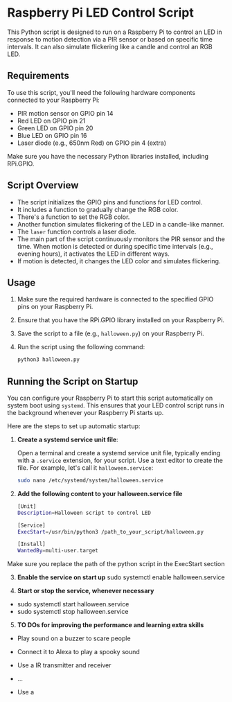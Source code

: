 # Raspberry Pi LED Control Script

This Python script is designed to run on a Raspberry Pi to control an LED in response to motion detection via a PIR sensor or based on specific time intervals. It can also simulate flickering like a candle and control an RGB LED.

## Requirements

To use this script, you'll need the following hardware components connected to your Raspberry Pi:

- PIR motion sensor on GPIO pin 14
- Red LED on GPIO pin 21
- Green LED on GPIO pin 20
- Blue LED on GPIO pin 16
- Laser diode (e.g., 650nm Red) on GPIO pin 4 (extra)

Make sure you have the necessary Python libraries installed, including RPi.GPIO.

## Script Overview

- The script initializes the GPIO pins and functions for LED control.
- It includes a function to gradually change the RGB color.
- There's a function to set the RGB color.
- Another function simulates flickering of the LED in a candle-like manner.
- The `laser` function controls a laser diode.
- The main part of the script continuously monitors the PIR sensor and the time. When motion is detected or during specific time intervals (e.g., evening hours), it activates the LED in different ways.
- If motion is detected, it changes the LED color and simulates flickering.

## Usage

1. Make sure the required hardware is connected to the specified GPIO pins on your Raspberry Pi.
2. Ensure that you have the RPi.GPIO library installed on your Raspberry Pi.
3. Save the script to a file (e.g., `halloween.py`) on your Raspberry Pi.
4. Run the script using the following command:

   ```bash
   python3 halloween.py

## Running the Script on Startup

You can configure your Raspberry Pi to start this script automatically on system boot using `systemd`. This ensures that your LED control script runs in the background whenever your Raspberry Pi starts up.

Here are the steps to set up automatic startup:

1. **Create a systemd service unit file**:

   Open a terminal and create a systemd service unit file, typically ending with a `.service` extension, for your script. Use a text editor to create the file. For example, let's call it `halloween.service`:

   ```bash
   sudo nano /etc/systemd/system/halloween.service

2. **Add the following content to your halloween.service file**
   ```bash
   [Unit]
   Description=Halloween script to control LED

   [Service]
   ExecStart=/usr/bin/python3 /path_to_your_script/halloween.py

   [Install]
   WantedBy=multi-user.target

Make sure you replace the path of the python script in the ExecStart section

3. **Enable the service on start up**
sudo systemctl enable halloween.service

4. **Start or stop the service, whenever necessary**
- sudo systemctl start halloween.service
- sudo systemctl stop halloween.service


5. **TO DOs for improving the performance and learning extra skills**
- Play sound on a buzzer to scare people
- Connect it to Alexa to play a spooky sound
- Use a IR transmitter and receiver
- ...


- Use a 
